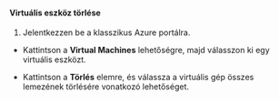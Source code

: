 #### Virtuális eszköz törlése

1. Jelentkezzen be a klasszikus Azure portálra.

- Kattintson a **Virtual Machines** lehetőségre, majd válasszon ki egy virtuális eszközt.

- Kattintson a **Törlés** elemre, és válassza a virtuális gép összes lemezének törlésére vonatkozó lehetőséget.


<!--HONumber=Jun16_HO2-->


